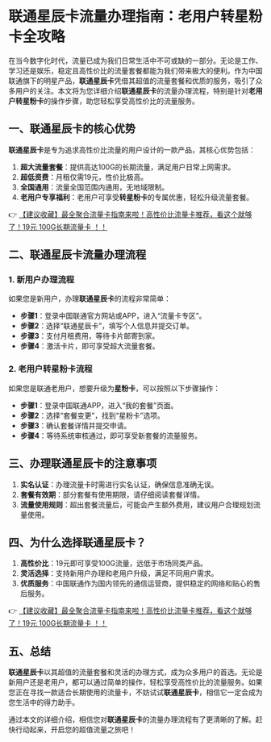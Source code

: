 # 联通星辰卡流量办理指南：老用户转星粉卡全攻略

在当今数字化时代，流量已成为我们日常生活中不可或缺的一部分。无论是工作、学习还是娱乐，稳定且高性价比的流量套餐都能为我们带来极大的便利。作为中国联通旗下的明星产品，**联通星辰卡**凭借其超值的流量套餐和优质的服务，吸引了众多用户的关注。本文将为您详细介绍**联通星辰卡**的流量办理流程，特别是针对**老用户转星粉卡**的操作步骤，助您轻松享受高性价比的流量服务。

## 一、联通星辰卡的核心优势

**联通星辰卡**是专为追求高性价比流量的用户设计的一款产品，其核心优势包括：

1. **超大流量套餐**：提供高达100G的长期流量，满足用户日常上网需求。
2. **超低资费**：月租仅需19元，性价比极高。
3. **全国通用**：流量全国范围内通用，无地域限制。
4. **老用户专享福利**：老用户可享受**转星粉卡**的专属优惠，轻松升级流量套餐。

👉 [【建议收藏】最全聚合流量卡指南来啦！高性价比流量卡推荐，看这个就够了！19元 100G长期流量卡 ！！](https://bit.ly/Liuliangka)

## 二、联通星辰卡流量办理流程

### 1. 新用户办理流程
如果您是新用户，办理**联通星辰卡**的流程非常简单：
- **步骤1**：登录中国联通官方网站或APP，进入“流量卡专区”。
- **步骤2**：选择“联通星辰卡”，填写个人信息并提交订单。
- **步骤3**：支付月租费用，等待卡片邮寄到家。
- **步骤4**：激活卡片，即可享受超大流量套餐。

### 2. 老用户转星粉卡流程
如果您是联通老用户，想要升级为**星粉卡**，可以按照以下步骤操作：
- **步骤1**：登录中国联通APP，进入“我的套餐”页面。
- **步骤2**：选择“套餐变更”，找到“星粉卡”选项。
- **步骤3**：确认套餐详情并提交申请。
- **步骤4**：等待系统审核通过，即可享受新套餐的流量服务。

## 三、办理联通星辰卡的注意事项

1. **实名认证**：办理流量卡时需进行实名认证，确保信息准确无误。
2. **套餐有效期**：部分套餐有使用期限，请仔细阅读套餐详情。
3. **流量使用规则**：超出套餐流量后，可能会产生额外费用，建议用户合理规划流量使用。

## 四、为什么选择联通星辰卡？

1. **高性价比**：19元即可享受100G流量，远低于市场同类产品。
2. **灵活选择**：支持新用户办理和老用户升级，满足不同用户需求。
3. **优质服务**：中国联通作为国内领先的通信运营商，提供稳定的网络和贴心的售后服务。

👉 [【建议收藏】最全聚合流量卡指南来啦！高性价比流量卡推荐，看这个就够了！19元 100G长期流量卡 ！！](https://bit.ly/Liuliangka)

## 五、总结

**联通星辰卡**以其超值的流量套餐和灵活的办理方式，成为众多用户的首选。无论是新用户还是老用户，都可以通过简单的操作，轻松享受高性价比的流量服务。如果您正在寻找一款适合长期使用的流量卡，不妨试试**联通星辰卡**，相信它一定会成为您生活中的得力助手。

通过本文的详细介绍，相信您对**联通星辰卡**的流量办理流程有了更清晰的了解。赶快行动起来，开启您的超值流量之旅吧！
